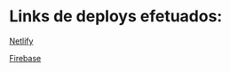 # Links de deploys efetuados:

[Netlify](https://rodrigodeploy2.netlify.app/)

[Firebase](https://firstfirebasedeploy.web.app/)
